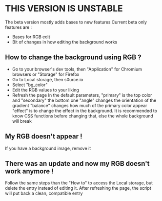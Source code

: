 # THIS VERSION IS UNSTABLE
The beta version mostly adds bases to new features
Current beta only features are :
- Bases for RGB edit
- Bit of changes in how editing the background works

## How to change the background using RGB ?
- Go to your browser's dev tools, then "Application" for Chromium browsers or "Storage" for Firefox
- Go to Local storage, then s0urce.io
- Select "bg_color"
- Edit the RGB values to your liking
- Refresh the page
In the default parameters, "primary" is the top color and "secondary" the bottom one
"angle" changes the orientation of the gradient
"balance" changes how much of the primary color appear
"effect" is to change the effect in the background. It is recommended to know CSS functions before changing that, else the whole background will break

## My RGB doesn't appear !
If you have a background image, remove it

## There was an update and now my RGB doesn't work anymore !
Follow the same steps than the "How to" to access the Local storage, but delete the entry instead of editing it. After refreshing the page, the script will put back a clean, compatible entry

